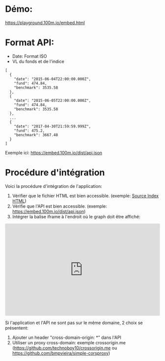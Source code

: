 # Démo:

https://playground.100m.io/embed.html

# Format API:

- Date: Format ISO
- VL du fonds et de l'indice

```
[
  {
    "date": "2015-06-04T22:00:00.000Z",
    "fund": 474.84,
    "benchmark": 3535.58
  },
  {
    "date": "2015-06-05T22:00:00.000Z",
    "fund": 474.84,
    "benchmark": 3535.58
  },
  ...
  {
    "date": "2017-04-30T21:59:59.999Z",
    "fund": 475.2,
    "benchmark": 3667.48
  }
]
```

Exemple ici: https://embed.100m.io/dist/api.json

# Procédure d'intégration

Voici la procédure d'intégration de l'application:

1. Vérifier que le fichier HTML est bien accessible. (exemple: [Source Index HTML](view-source:https://embed.100m.io/))
2. Vérifie que l'API est bien accessible. (exemple: https://embed.100m.io/dist/api.json)
3. Intégrer la balise iframe à l'endroit où le graph doit être affiché:

<iframe style="width:100%;height:300px;" frameBorder="0" src="https://embed.100m.io?api=https://embed.100m.io/dist/api.json&uid=FR0000284093"></iframe>

Si l'application et l'API ne sont pas sur le même domaine, 2 choix se présentent:

1. Ajouter un header "cross-domain-origin: *" dans l'API
2. Utiliser un proxy cross-domain: exemple crossorigin.me (https://github.com/technoboy10/crossorigin.me ou https://github.com/bmpvieira/simple-corsproxy)
